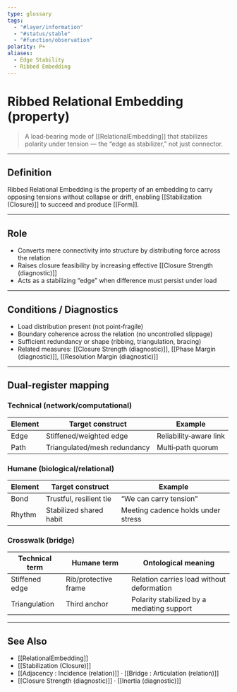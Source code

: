 ```yaml
---
type: glossary
tags:
  - "#layer/information"
  - "#status/stable"
  - "#function/observation"
polarity: P+
aliases:
  - Edge Stability
  - Ribbed Embedding
---
```


# Ribbed Relational Embedding (property)

> A load‑bearing mode of [[RelationalEmbedding]] that stabilizes polarity under tension — the “edge as stabilizer,” not just connector.

---

## Definition

Ribbed Relational Embedding is the property of an embedding to carry opposing tensions without collapse or drift, enabling [[Stabilization (Closure)]] to succeed and produce [[Form]].

---

## Role

- Converts mere connectivity into structure by distributing force across the relation
- Raises closure feasibility by increasing effective [[Closure Strength (diagnostic)]]
- Acts as a stabilizing “edge” when difference must persist under load

---

## Conditions / Diagnostics

- Load distribution present (not point‑fragile)
- Boundary coherence across the relation (no uncontrolled slippage)
- Sufficient redundancy or shape (ribbing, triangulation, bracing)
- Related measures: [[Closure Strength (diagnostic)]], [[Phase Margin (diagnostic)]], [[Resolution Margin (diagnostic)]]

---

## Dual‑register mapping

### Technical (network/computational)

| Element | Target construct                 | Example                |
|---------|----------------------------------|------------------------|
| Edge    | Stiffened/weighted edge          | Reliability‑aware link |
| Path    | Triangulated/mesh redundancy     | Multi‑path quorum      |

### Humane (biological/relational)

| Element | Target construct           | Example                      |
|---------|----------------------------|------------------------------|
| Bond    | Trustful, resilient tie    | “We can carry tension”       |
| Rhythm  | Stabilized shared habit    | Meeting cadence holds under stress |

### Crosswalk (bridge)

| Technical term  | Humane term         | Ontological meaning                        |
|-----------------|---------------------|--------------------------------------------|
| Stiffened edge  | Rib/protective frame| Relation carries load without deformation  |
| Triangulation   | Third anchor        | Polarity stabilized by a mediating support |

---

## See Also

- [[RelationalEmbedding]]
- [[Stabilization (Closure)]]
- [[Adjacency : Incidence (relation)]] · [[Bridge : Articulation (relation)]]
- [[Closure Strength (diagnostic)]] · [[Inertia (diagnostic)]]


